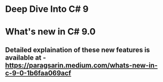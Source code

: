 # Deep Dive Into C# 9
# What's new in C# 9.0
## Detailed explaination of these new features is available at -https://paragsarin.medium.com/whats-new-in-c-9-0-1b6faa069acf
